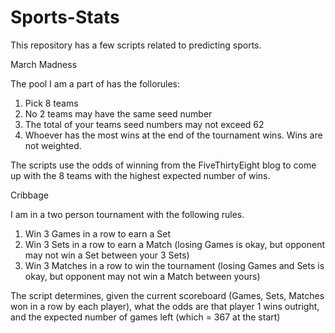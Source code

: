 # Sports-Stats
This repository has a few scripts related to predicting sports.

March Madness

The pool I am a part of has the follorules:
1. Pick 8 teams
2. No 2 teams may have the same seed number
3. The total of your teams seed numbers may not exceed 62
4. Whoever has the most wins at the end of the tournament wins. Wins are not weighted.

The scripts use the odds of winning from the FiveThirtyEight blog to come up with the 8 teams with the highest expected number of wins.


Cribbage

I am in a two person tournament with the following rules.
1. Win 3 Games in a row to earn a Set 
2. Win 3 Sets in a row to earn a Match (losing Games is okay, but opponent may not win a Set between your 3 Sets)
3. Win 3 Matches in a row to win the tournament (losing Games and Sets is okay, but opponent may not win a Match between yours)

The script determines, given the current scoreboard (Games, Sets, Matches won in a row by each player), what the odds are that player 1 wins outright, and the expected number of games left (which = 367 at the start)